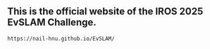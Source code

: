 ## This is the official website of the IROS 2025 EvSLAM Challenge.
`
https://nail-hnu.github.io/EvSLAM/
`